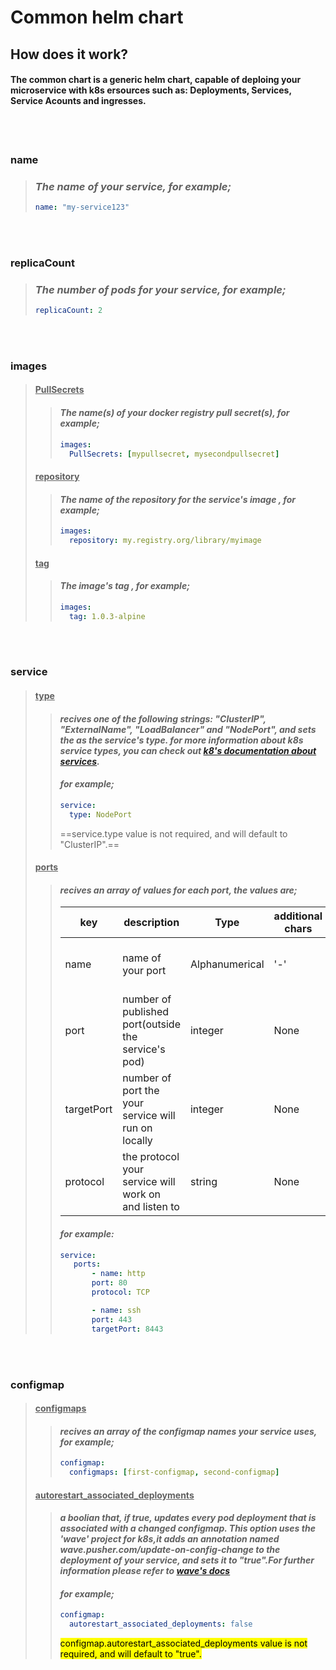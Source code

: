 # Common helm chart

## How does it work?

#### The common chart is a generic helm chart, capable of deploing your microservice with k8s ersources such as: Deployments, Services, Service Acounts and ingresses.

<br></br>

### **name**

> ### _The name of your service, for example;_
>
> ```yaml
> name: "my-service123"
> ```

<br></br>

### **replicaCount**

> ### _The number of pods for your service, for example;_
>
> ```yaml
> replicaCount: 2
> ```

<br></br>

### **images**

> #### <u>PullSecrets</u>
>
> > #### _The name(s) of your docker registry pull secret(s), for example;_
> >
> > ```yaml
> > images:
> >   PullSecrets: [mypullsecret, mysecondpullsecret]
> > ```
>
> #### <u>repository</u>
>
> > #### _The name of the repository for the service's image , for example;_
> >
> > ```yaml
> > images:
> >   repository: my.registry.org/library/myimage
> > ```
>
> #### <u>tag</u>
>
> > #### _The image's tag , for example;_
> >
> > ```yaml
> > images:
> >   tag: 1.0.3-alpine
> > ```

<br></br>

### **service**

> #### <u>type</u>
>
> > #### _recives one of the following strings: "ClusterIP", "ExternalName", "LoadBalancer" and "NodePort", and sets the as the service's type. for more information about k8s service types, you can check out [k8's documentation about services](https://kubernetes.io/docs/concepts/services-networking/service/)._
> >
> > #### _for example;_
> >
> > ```yaml
> > service:
> >   type: NodePort
> > ```
> >
> > ==service.type value is not required, and will default to "ClusterIP".==
>
> #### <u>ports</u>
>
> > #### _recives an array of values for each port, the values are;_
> >
> > | key        | description                                          | Type           | additional chars | is required                    | note                                                  |
> > | ---------- | ---------------------------------------------------- | -------------- | ---------------- | ------------------------------ | ----------------------------------------------------- |
> > | name       | name of your port                                    | Alphanumerical | '-'              | yes                            | must end with an Alphanumerical character             |
> > | port       | number of published port(outside the service's pod)  | integer        | None             | yes                            | None                                                  |
> > | targetPort | number of port the your service will run on locally  | integer        | None             | no, defaults to _port_'s value | None                                                  |
> > | protocol   | the protocol your service will work on and listen to | string         | None             | no, default value is "TCP"     | has to be one of the following: "TCP","SCTP" or "UDP" |
> >
> > #### _for example:_
> >
> > ```yaml
> > service:
> >    ports:
> >        - name: http
> >        port: 80
> >        protocol: TCP
> >
> >        - name: ssh
> >        port: 443
> >        targetPort: 8443
> > ```

<br></br>

### **configmap**

> #### <u>configmaps</u>
>
> > #### _recives an array of the configmap names your service uses, for example;_
> >
> > ```yaml
> > configmap:
> >   configmaps: [first-configmap, second-configmap]
> > ```
>
> #### <u>autorestart_associated_deployments</u>
>
> > #### _a boolian that, if true, updates every pod deployment that is associated with a changed configmap. This option uses the 'wave' project for k8s,it adds an annotation named wave.pusher.com/update-on-config-change to the deployment of your service, and sets it to "true".For further information please refer to [wave's docs](https://github.com/wave-k8s/wave)_
> >
> > #### _for example;_
> >
> > ```yaml
> > configmap:
> >   autorestart_associated_deployments: false
> > ```
> >
> > <mark>configmap.autorestart_associated_deployments value is not required, and will default to "true".</mark>

<!-- <br></br>

| Key                | Type           | additional chars | note                                       |
| ------------------ | -------------- | ---------------- | ------------------------------------------ |
| name               | Alphanumerical | '-'              | must end with an Alphanumerical character. |
| replicaCount       | Integer        | None             | None                                       |
| images.PullSecrets | array          | None             | None                                       |
| images.repository  | string         | None             | None                                       |
| images.tag         | string         | None             | None                                       | -->
